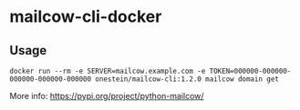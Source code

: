 # mailcow-cli-docker

##  Usage

`
docker run --rm -e SERVER=mailcow.example.com -e TOKEN=000000-000000-000000-000000-000000 onestein/mailcow-cli:1.2.0 mailcow domain get
`

More info:
https://pypi.org/project/python-mailcow/
